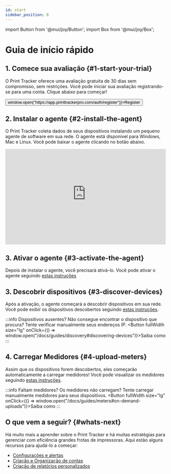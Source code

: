 ```yaml
---
id: start
sidebar_position: 0
---
```


import Button from '@mui/joy/Button';
import Box from '@mui/joy/Box';

# Guia de início rápido

## 1. Comece sua avaliação {#1-start-your-trial}

O Print Tracker oferece uma avaliação gratuita de 30 dias sem compromisso, sem restrições. Você pode iniciar sua avaliação registrando-se para uma conta. Clique abaixo para começar!

<Box mb={2}>
    <Button fullWidth size="lg" onClick={() => window.open("https://app.printtrackerpro.com/auth/register")}>Register</Button>
</Box>


[//]: # (![]&#40;./images/quickstart-register.png&#41;)

## 2. Instalar o agente {#2-install-the-agent}
O Print Tracker coleta dados de seus dispositivos instalando um pequeno agente de software em sua rede. O agente está disponível para Windows, Mac e Linux. Você pode baixar o agente clicando no botão abaixo.

<iframe src="https://app-v2.printtrackerpro.com/download" width="100%" height="300px" frameborder="0"></iframe>

## 3. Ativar o agente {#3-activate-the-agent}
Depois de instalar o agente, você precisará ativá-lo. Você pode ativar o agente seguindo [estas instruções](./guides/installation#datalink-code)

## 3. Descobrir dispositivos {#3-discover-devices}
Após a ativação, o agente começará a descobrir dispositivos em sua rede. Você pode exibir os dispositivos descobertos seguindo [estas instruções](./guides/installation#discovered-devices).

:::info Dispositivos ausentes?
Não consegue encontrar o dispositivo que procura? Tente verificar manualmente seus endereços IP.
<Box mb={2}>
    <Button fullWidth size="lg" onClick={() => window.open("/docs/guides/discovery#discovering-devices")}>Saiba como</Button>
</Box>
:::

## 4. Carregar Medidores {#4-upload-meters}
Assim que os dispositivos forem descobertos, eles começarão automaticamente a carregar medidores! Você pode visualizar os medidores seguindo [estas instruções](./guides/meters#viewing-meters-and-supplies).

:::info Faltam medidores?
Os medidores não carregam? Tente carregar manualmente medidores para seus dispositivos.
<Box mb={2}>
<Button fullWidth size="lg" onClick={() => window.open("/docs/guides/meters#on-demand-uploads")}>Saiba como</Button>
</Box>
:::

## O que vem a seguir? {#whats-next}
Há muito mais a aprender sobre o Print Tracker e há muitas estratégias para gerenciar com eficiência grandes frotas de impressoras. Aqui estão alguns recursos para ajudá-lo a começar:
* [Configurações e alertas](guides/20-configuring-settings.md)
* [Criação e Organização de contas](guides/30-creating-entities.md)
* [Criação de relatórios personalizados](guides/80-custom-reports.md)
